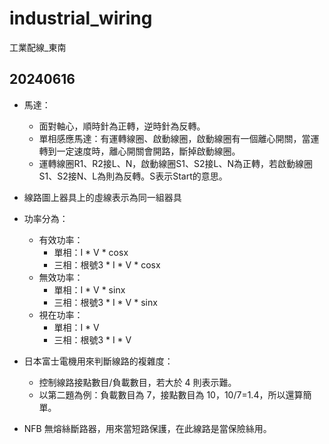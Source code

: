 # industrial_wiring

工業配線_東南

## 20240616

- 馬達：
  - 面對軸心，順時針為正轉，逆時針為反轉。
  - 單相感應馬達：有運轉線圈、啟動線圈，啟動線圈有一個離心開關，當運轉到一定速度時，離心開關會開路，斷掉啟動線圈。
  - 運轉線圈R1、R2接L、N，啟動線圈S1、S2接L、N為正轉，若啟動線圈S1、S2接N、L為則為反轉。S表示Start的意思。

- 線路圖上器具上的虛線表示為同一組器具

- 功率分為：
  - 有效功率：
    - 單相：I * V * cosx
    - 三相：根號3 * I * V * cosx
  - 無效功率：
    - 單相：I * V * sinx
    - 三相：根號3 * I * V * sinx
  - 視在功率：
    - 單相：I * V
    - 三相：根號3 * I * V

- 日本富士電機用來判斷線路的複雜度：
  - 控制線路接點數目/負載數目，若大於 4 則表示難。
  - 以第二題為例：負載數目為 7，接點數目為 10，10/7=1.4，所以還算簡單。

- NFB 無熔絲斷路器，用來當短路保護，在此線路是當保險絲用。
